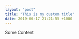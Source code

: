 ```yaml
---
layout: "post"
title: "This is my custom title"
date: 2019-06-17 21:21:55 +1000
---
```


Some Content